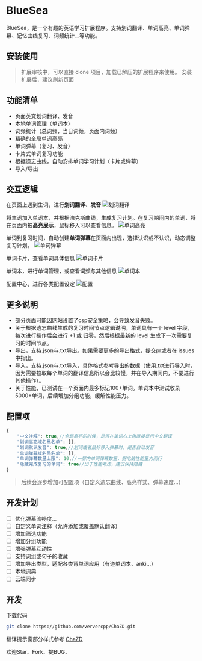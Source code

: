 # BlueSea
BlueSea，是一个有趣的英语学习扩展程序。支持划词翻译、单词高亮、单词弹幕、记忆曲线复习、词频统计...等功能。

## 安装使用

> 扩展审核中，可以直接 clone 项目，加载已解压的扩展程序来使用。
> 安装扩展后，建议刷新页面

## 功能清单

* 页面英文划词翻译、发音
* 本地单词管理（单词本）
* 词频统计（总词频，当日词频，页面内词频）
* 精确的全局单词高亮
* 单词弹幕（复习、发音）
* 卡片式单词复习功能
* 根据遗忘曲线，自动安排单词学习计划（卡片或弹幕）
* 导入/导出


## 交互逻辑

在页面上遇到生词，进行**划词翻译、发音**
![划词翻译](./images/划词翻译.gif)

将生词加入单词本，并根据浩克斯曲线，生成复习计划。在复习期间内的单词，将在页面内被**高亮展示**，鼠标移入可以查看信息。
![单词高亮](./images/单词高亮.gif)

单词到复习时间，自动创建**单词弹幕**在页面内出现，选择认识或不认识，动态调整复习计划。
![单词弹幕](./images/单词弹幕.gif)

单词卡片，查看单词具体信息
![单词卡片](./images/单词卡片.gif)

单词本，进行单词管理，或查看词频与其他信息
![单词本](./images/单词本.gif)

配置中心，进行各类配置设定
![配置](./images/配置.gif)


## 更多说明
* 部分页面可能因网站设置了csp安全策略，会导致发音失败。
* 关于根据遗忘曲线生成的复习时间节点逻辑说明，单词具有一个 level 字段，每次进行操作后会进行 +1 或 归零，然后根据最新的 level 生成下一次需要复习的时间节点。
* 导出，支持.json与.txt导出。如果需要更多的导出格式，提交pr或者在 issues 中指出。
* 导入，支持.json与.txt导入，具体格式参考导出的数据（使用.txt进行导入时，因为需要拉取每个单词的翻译信息所以会比较慢，并在导入期间内，不要进行其他操作）。
* 关于性能，已测试在一个页面内最多标记100+单词。单词本中测试收录5000+单词，后续增加分组功能，缓解性能压力。

## 配置项
```js
{
	"中文注解": true,//全局高亮的时候，是否在单词右上角直接显示中文翻译
	"划词高亮域名黑名单": [],
	"划词默认发音": true,//划词或者鼠标移入弹幕时，是否自动发音
	"单词弹幕域名黑名单": [],
	"单词弹幕数量上限": 10,//一屏内单词弹幕数量，据电脑性能量力而行
	"隐藏完成复习的单词": true//出于性能考虑，建议保持隐藏
}
```
> 后续会逐步增加可配置项（自定义遗忘曲线、高亮样式、弹幕速度...）

## 开发计划

- [ ] 优化弹幕流畅度...
- [ ] 自定义单词注释（允许添加或覆盖默认翻译）
- [ ] 增加筛选功能
- [ ] 增加分组功能
- [ ] 增强弹幕互动性
- [ ] 支持词组或句子的收藏
- [ ] 增加导出类型，适配各类背单词应用（有道单词本、anki...）
- [ ] 本地词典
- [ ] 云端同步

## 开发

下载代码

```bash
git clone https://github.com/ververcpp/ChaZD.git
```

翻译提示窗部分样式参考 [ChaZD](https://chrome.google.com/webstore/detail/chazd/nkiipedegbhbjmajlhpegcpcaacbfggp)

欢迎Star、Fork、提BUG、
